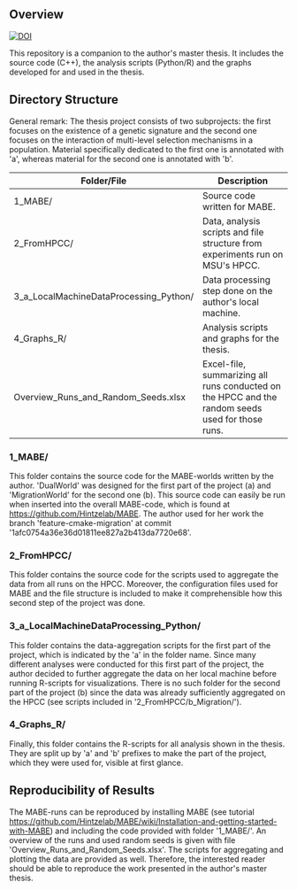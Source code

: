 ## Overview
[![DOI](https://zenodo.org/badge/DOI/10.5281/zenodo.4009396.svg)](https://doi.org/10.5281/zenodo.4009396)

This repository is a companion to the author's master thesis. It includes the source code (C++), the analysis scripts (Python/R) and the graphs developed for and used in the thesis. 

## Directory Structure
General remark: The thesis project consists of two subprojects: the first focuses on the existence of a genetic signature and the second one focuses on the interaction of multi-level selection mechanisms in a population.
Material specifically dedicated to the first one is annotated with 'a', whereas material for the second one is annotated with 'b'.

| Folder/File                               | Description
| ------------                              | ----
| 1_MABE/                                   | Source code written for MABE.
| 2_FromHPCC/                               | Data, analysis scripts and file structure from experiments run on MSU's HPCC.
| 3_a_LocalMachineDataProcessing_Python/    | Data processing step done on the author's local machine.
| 4_Graphs_R/                               | Analysis scripts and graphs for the thesis.
| Overview_Runs_and_Random_Seeds.xlsx       | Excel-file, summarizing all runs conducted on the HPCC and the random seeds used for those runs.

### 1_MABE/
This folder contains the source code for the MABE-worlds written by the author. 'DualWorld' was designed for the first part of the project (a) and 'MigrationWorld' for the second one (b). This source code can easily be run when inserted into the overall MABE-code, which is found at https://github.com/Hintzelab/MABE. The author used for her work the branch 'feature-cmake-migration' at commit '1afc0754a36e36d01811ee827a2b413da7720e68'.

### 2_FromHPCC/
This folder contains the source code for the scripts used to aggregate the data from all runs on the HPCC. Moreover, the configuration files used for MABE and the file structure is included to make it comprehensible how this second step of the project was done.

### 3_a_LocalMachineDataProcessing_Python/
This folder contains the data-aggregation scripts for the first part of the project, which is indicated by the 'a' in the folder name. Since many different analyses were conducted for this first part of the project, the author decided to further aggregate the data on her local machine before running R-scripts for visualizations.
There is no such folder for the second part of the project (b) since the data was already sufficiently aggregated on the HPCC (see scripts included in '2_FromHPCC/b_Migration/').

### 4_Graphs_R/
Finally, this folder contains the R-scripts for all analysis shown in the thesis. They are split up by 'a' and 'b' prefixes to make the part of the project, which they were used for, visible at first glance.

## Reproducibility of Results
The MABE-runs can be reproduced by installing MABE (see tutorial https://github.com/Hintzelab/MABE/wiki/Installation-and-getting-started-with-MABE) and including the code provided with folder '1_MABE/'.
An overview of the runs and used random seeds is given with file 'Overview_Runs_and_Random_Seeds.xlsx'.
The scripts for aggregating and plotting the data are provided as well. Therefore, the interested reader should be able to reproduce the work presented in the author's master thesis.
